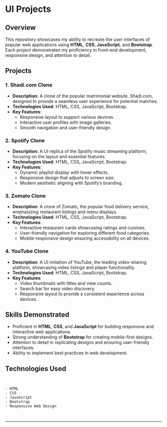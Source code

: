 # UI Projects

## Overview
This repository showcases my ability to recreate the user interfaces of popular web applications using **HTML**, **CSS**, **JavaScript**, and **Bootstrap**. Each project demonstrates my proficiency in front-end development, responsive design, and attention to detail.

## Projects

### 1. Shadi.com Clone
- **Description**: A clone of the popular matrimonial website, Shadi.com, designed to provide a seamless user experience for potential matches.
- **Technologies Used**: HTML, CSS, JavaScript, Bootstrap.
- **Key Features**:
  - Responsive layout to support various devices.
  - Interactive user profiles with image galleries.
  - Smooth navigation and user-friendly design.

### 2. Spotify Clone
- **Description**: A UI replica of the Spotify music streaming platform, focusing on the layout and essential features.
- **Technologies Used**: HTML, CSS, JavaScript, Bootstrap.
- **Key Features**:
  - Dynamic playlist display with hover effects.
  - Responsive design that adjusts to screen size.
  - Modern aesthetic aligning with Spotify’s branding.

### 3. Zomato Clone
- **Description**: A clone of Zomato, the popular food delivery service, emphasizing restaurant listings and menu displays.
- **Technologies Used**: HTML, CSS, JavaScript, Bootstrap.
- **Key Features**:
  - Interactive restaurant cards showcasing ratings and cuisines.
  - User-friendly navigation for exploring different food categories.
  - Mobile-responsive design ensuring accessibility on all devices.

### 4. YouTube Clone
- **Description**: A UI imitation of YouTube, the leading video-sharing platform, showcasing video listings and player functionality.
- **Technologies Used**: HTML, CSS, JavaScript, Bootstrap.
- **Key Features**:
  - Video thumbnails with titles and view counts.
  - Search bar for easy video discovery.
  - Responsive layout to provide a consistent experience across devices.

## Skills Demonstrated
- Proficient in **HTML**, **CSS**, and **JavaScript** for building responsive and interactive web applications.
- Strong understanding of **Bootstrap** for creating mobile-first designs.
- Attention to detail in replicating designs and ensuring user-friendly interfaces.
- Ability to implement best practices in web development.


## Technologies Used

```plaintext


- HTML
- CSS
- JavaScript
- Bootstrap
- Responsive Web Design



```

---
